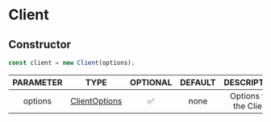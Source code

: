 # Client

## Constructor
```js
const client = new Client(options);
```
| PARAMETER |        TYPE        |      OPTIONAL      | DEFAULT |       DESCRIPTION      |
|:---------:|:------------------:|:------------------:|:-------:|:----------------------:|
|  options  | [ClientOptions](/types/ClientOptions) | :white_check_mark: |   none  | Options for the Client |
